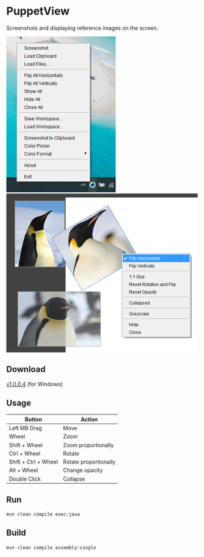 # PuppetView
Screenshots and displaying reference images on the screen.

![](./screenshot-1.jpg)
![](./screenshot-2.png)

## Download

[v1.0.0.4](https://github.com/x6ud/puppet-view/releases/download/1.0.0.4/puppet-view.exe) (for Windows)

## Usage

| Button               | Action |
|----------------------| --- |
| Left MB Drag         | Move |
| Wheel                | Zoom |
| Shift + Wheel        | Zoom proportionally |
| Ctrl + Wheel         | Rotate |
| Shift + Ctrl + Wheel | Rotate proportionally |
| Alt + Wheel          | Change opacity |
| Double Click         | Collapse |

## Run

```
mvn clean compile exec:java
```

## Build

```
mvn clean compile assembly:single
```
